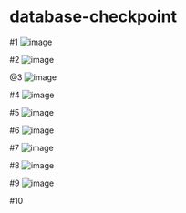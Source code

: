# database-checkpoint

#1
![image](https://user-images.githubusercontent.com/96319959/156645604-063fba78-a6c9-494a-971b-aafeb0942504.png)

#2
![image](https://user-images.githubusercontent.com/96319959/156645853-d1aa48b6-0e8b-44d8-a5e9-e3cda8224e1a.png)

@3
![image](https://user-images.githubusercontent.com/96319959/156646299-57fc0b30-a2a0-474d-a785-972d12eae9c8.png)

#4
![image](https://user-images.githubusercontent.com/96319959/156646660-85b326ea-813d-4894-b7ff-0b628215449d.png)

#5
![image](https://user-images.githubusercontent.com/96319959/156646962-93859b9b-7973-4638-9470-7dfe288a5204.png)

#6
![image](https://user-images.githubusercontent.com/96319959/156647437-febcbde1-db92-4044-8d4b-f39142fbf8b2.png)

#7
![image](https://user-images.githubusercontent.com/96319959/156648061-7c2cafe2-e6ef-4eaf-84e4-b0ac5af9559c.png)

#8
![image](https://user-images.githubusercontent.com/96319959/156648361-e9649875-9239-40b8-8483-9b97d6b45362.png)

#9
![image](https://user-images.githubusercontent.com/96319959/156648554-c6a499c2-a6f6-4e79-a113-9e8c3feae762.png)

#10

